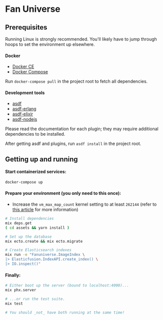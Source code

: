 # Fan Universe

## Prerequisites

Running Linux is strongly recommended. You'll likely have to jump through hoops
to set the environment up elsewhere.

#### Docker

* [Docker CE](https://docker.com/community-edition#/download)
* [Docker Compose](https://docs.docker.com/compose/install/)

Run `docker-compose pull` in the project root to fetch all dependencies.

#### Development tools

* [asdf](https://github.com/asdf-vm/asdf)
* [asdf-erlang](https://github.com/asdf-vm/asdf-erlang)
* [asdf-elixir](https://github.com/asdf-vm/asdf-elixir)
* [asdf-nodejs](https://github.com/asdf-vm/asdf-nodejs)

Please read the documentation for each plugin; they may require additional
dependencies to be installed.

After getting asdf and plugins, run `asdf install` in the project root.

## Getting up and running

#### Start containerized services:

```bash
docker-compose up
```

#### Prepare your environment (you only need to this once):

* Increase the `vm_max_map_count` kernel setting to at least `262144`
(refer to [this article][1] for more information)

[1]:https://www.elastic.co/guide/en/elasticsearch/reference/5.5/vm-max-map-count.html

```bash
# Install dependencies
mix deps.get
( cd assets && yarn install )

# Set up the database
mix ecto.create && mix ecto.migrate

# Create Elasticsearch indexes
mix run -e "Fanuniverse.ImageIndex \
|> Elasticfusion.IndexAPI.create_index() \
|> IO.inspect()"
```

#### Finally:
```bash
# Either boot up the server (bound to localhost:4000)...
mix phx.server

# ...or run the test suite.
mix test

# You should _not_ have both running at the same time!
```
